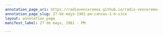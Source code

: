 ```yaml
---
annotation_page_uri: https://radiovenceremos.github.io/radio-venceremos-espanol/annotations/27-de-mayo-1981-pm-canvas-1-m-sica.json
annotation_page_slug: 27-de-mayo-1981-pm-canvas-1-m-sica
layout: annotation_page
manifest_label: 27 de mayo, 1981 - PM

---
```

